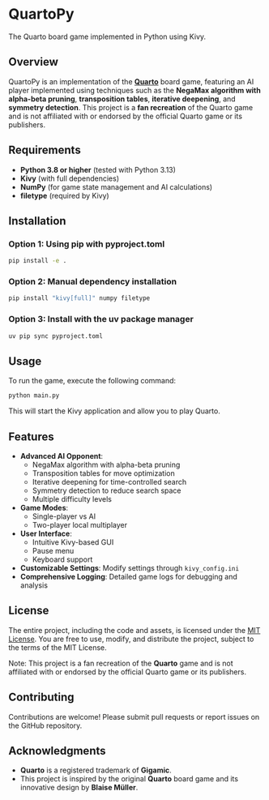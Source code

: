 # QuartoPy

The Quarto board game implemented in Python using Kivy.

## Overview

QuartoPy is an implementation of the [**Quarto**](https://en.wikipedia.org/wiki/Quarto_(board_game)) board game, featuring an AI player implemented using techniques such as the **NegaMax algorithm with alpha-beta pruning**, **transposition tables**, **iterative deepening**, and **symmetry detection**. This project is a **fan recreation** of the Quarto game and is not affiliated with or endorsed by the official Quarto game or its publishers.

## Requirements

- **Python 3.8 or higher** (tested with Python 3.13)
- **Kivy** (with full dependencies)
- **NumPy** (for game state management and AI calculations)
- **filetype** (required by Kivy)

## Installation

### Option 1: Using pip with pyproject.toml

```bash
pip install -e .
```

### Option 2: Manual dependency installation

```bash
pip install "kivy[full]" numpy filetype
```

### Option 3: Install with the uv package manager
```bash
uv pip sync pyproject.toml
```

## Usage

To run the game, execute the following command:

```bash
python main.py
```

This will start the Kivy application and allow you to play Quarto.

## Features

* **Advanced AI Opponent**:
  - NegaMax algorithm with alpha-beta pruning
  - Transposition tables for move optimization
  - Iterative deepening for time-controlled search
  - Symmetry detection to reduce search space
  - Multiple difficulty levels
* **Game Modes**:
  - Single-player vs AI
  - Two-player local multiplayer
* **User Interface**:
  - Intuitive Kivy-based GUI
  - Pause menu
  - Keyboard support
* **Customizable Settings**: Modify settings through `kivy_config.ini`
* **Comprehensive Logging**: Detailed game logs for debugging and analysis

## License

The entire project, including the code and assets, is licensed under the [MIT License](./LICENSE). You are free to use, modify, and distribute the project, subject to the terms of the MIT License.

Note: This project is a fan recreation of the **Quarto** game and is not affiliated with or endorsed by the official Quarto game or its publishers.

## Contributing

Contributions are welcome! Please submit pull requests or report issues on the GitHub repository.

## Acknowledgments

* **Quarto** is a registered trademark of **Gigamic**.
* This project is inspired by the original **Quarto** board game and its innovative design by **Blaise Müller**.
